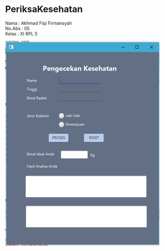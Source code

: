 # PeriksaKesehatan

Nama : Akhmad Fiqi Firmansyah<br>
No.Abs : 05<br>
Kelas : XI RPL 5<br>

![alt text](https://github.com/akhmadfiqi/PeriksaKesehatan/blob/master/1.PNG)
